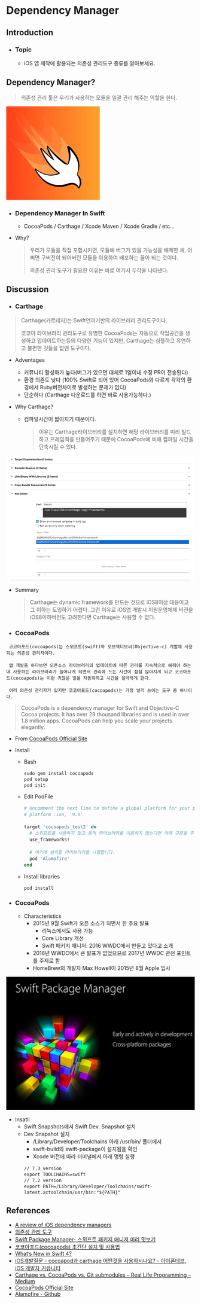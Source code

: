 # Dependency Manager

## Introduction

* ### Topic

  * iOS 앱 제작에 활용되는 의존성 관리도구 종류를 알아보세요.

## Dependency Manager?

> 의존성 관리 툴은 우리가 사용하는 모듈을 일괄 관리 해주는 역할을 한다.

![swift](images/Swift.png)

* ### Dependency Manager In Swift

  * CocoaPods / Carthage / Xcode Maven / Xcode Gradle / etc...

* Why?

  > 우리가 모듈을 직접 포함시키면, 모듈에 버그가 있을 가능성을 배제한 채, 어쩌면 구버전이 되어버린 모듈을 이용하여 배포하는 꼴이 되는 것이다.
  >
  > 의존성 관리 도구가 필요한 이유는 바로 여기서 두각을 나타낸다.

## Discussion

* ### Carthage
> Carthage(카르테지)는 Swift언어기반의 라이브러리 관리도구이다. 
>
> 코코아 라이브러리 관리도구로 유명한 CocoaPods는 자동으로 작업공간을 생성하고 업데이트하는등의 다양한 기능이 있지만, Carthage는 심플하고 유연하고 불편한 것들을 없앤 도구이다.

  * Adventages
    * 커뮤니티 활성화가 높다(버그가 있으면 대체로 1일이내 수정 PR이 전송된다)
    * 환경 의존도 낮다 (100% Swift로 되어 있어 CocoaPods와 다르게 각각의 환경에서 Ruby버전차이로 발생하는 문제가 없다)
    * 단순하다 (Carthage 다운로드를 하면 바로 사용가능하다.)

  * Why Carthage?
    * 컴파일시간이 짧아지기 때문이다. 
      > 이유는 Carthage라이브러리를 설치하면 해당 라이브러리를 미리 빌드하고 프레임웍을 만들어주기 때문에 CocoaPods에 비해 컴파일 시간을 단축시킬 수 있다.

![Carthage](images/Carthage.png)

  * Summary
    > Carthage는 dynamic framework를 만드는 것으로 iOS8이상 대응이고 그 이하는 도입하기 어렵다. 그런 이유로 iOS앱 개발시 지원운영체제 버전을 iOS8이하버전도 고려한다면 Carthage는 사용할 수 없다.

* ### CocoaPods

```
 코코아포드(cocoapods)는 스위프트(swift)와 오브젝티브씨(Objective-c) 개발에 사용되는 의존성 관리자이다.

 앱 개발을 하다보면 오픈소스 라이브러리의 업데이트에 따른 관리를 지속적으로 해줘야 하는데 사용하는 라이브러리가 늘어나게 되면서 관리에 드는 시간이 점점 많아지게 되고 코코아포드(cocoapods)는 이런 귀찮은 일을 자동화하고 시간을 절약하게 한다.

 여러 의존성 관리자가 있지만 코코아포드(cocoapods)는 가장 널리 쓰이는 도구 중 하나이다.
```

> CocoaPods is a dependency manager for Swift and Objective-C Cocoa projects. It has over 29 thousand libraries and is used in over 1.8 million apps. CocoaPods can help you scale your projects elegantly.
>

  * From [CocoaPods Official Site](https://cocoapods.org)

  * Install
    * Bash

      ```shell
      sudo gem install cocoapods
      pod setup
      pod init
      ```
    * Edit PodFile

      ```ruby
      # Uncomment the next line to define a global platform for your project
      # platform :ios, '9.0'

      target 'cocoapods_test2' do
        # 스위프트를 사용하지 않고 동적 라이브러리를 이용하지 않는다면 아래 구문을 주석처리 합니다
        use_frameworks!

        # 여기에 설치할 라이브러리를 나열합니다.
        pod 'Alamofire'
      end
      ```
    
    * Install libraries
      ```shell
      pod install
      ```

* ### CocoaPods

  * Characteristics
    * 2015년 9월 Swift가 오픈 소스가 되면서 한 주요 발표
      * 리눅스에서도 사용 가능
      * Core Library 개선
      * Swift 패키지 매니저: 2016 WWDC에서 만들고 있다고 소개
    * 2016년 WWDC에서 큰 발표가 없었으므로 2017년 WWDC 관전 포인트를 주제로 함
    * HomeBrew의 개발자 Max Howell이 2015년 8월 Apple 입사

![SwiftPackageManager](Images/SwiftPackageManager.png)

  * Insatll
    * Swift Snapshots에서 Swift Dev. Snapshot 설치
    * Dev Snapshot 설치
        * /Library/Developer/Toolchains 아래 /usr/bin/ 폴더에서
        * swift-build와 swift-package이 설치됨을 확인
        * Xcode 버전에 따라 터미널에서 아래 명령 실행
        ```shell
        // 7.3 version
        export TOOLCHAINS=swift
        // 7.2 version
        export PATH=/Library/Developer/Toolchains/swift-latest.xctoolchain/usr/bin:"${PATH}"
        ```

## References

* [A review of iOS dependency managers](https://a-coding.com/a-review-of-ios-dependency-managers/)
* [의존성 관리 도구](https://medium.com/@miles3898/의존성-관리-도구-dependency-manager-612047ced556)
* [Swift Package Manager- 스위프트 패키지 매니저 미리 맛보기](https://news.realm.io/kr/news/swift-package-manager/)
* [코코아포드(cocoapods) 초간단 설치 및 사용법](https://jwkcp.github.io/2017/03/22/cocoapods_with_alamofire/)
* [What’s New in Swift 4?](http://kka7.tistory.com/82)
* [iOS개발질문 - cocoapod과 carthage 어떤것을 사용하시나요? - 아이폰데브, iOS 개발자 커뮤니티](http://iphonedev.co.kr/iOSDevQnA/35892)
* [Carthage vs. CocoaPods vs. Git submodules – Real Life Programming – Medium](https://medium.com/real-life-programming/carthage-vs-cocoapods-vs-git-submodules-9dc341ec6710)
* [CocoaPods Official Site](https://cocoapods.org)
* [Alamofire - Github](https://github.com/Alamofire/Alamofire)